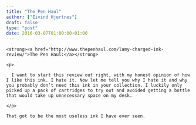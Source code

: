 ```yaml
---
title: "The Pen Haul"
author: ["Eivind Hjertnes"]
draft: false
type: "post"
date: 2016-03-07T01:00:00+01:00
---
```


<div class="HTML">
  <div></div>

<p>

</div>

```text
<strong><a href="http://www.thepenhaul.com/lamy-charged-ink-review/">The Pen Haul:</a></strong>
```

<div class="HTML">
  <div></div>

</p>

</div>

<div class="HTML">
  <div></div>

<blockquote>

</div>

```text
<p>

  I want to start this review out right, with my honest opinion of how I like this ink. I hate it. Now let me tell you why I hate it and why you probably don’t need this ink in your collection. I luckily only picked up a pack of cartridges to try out and avoided getting a bottle that would take up unnecessary space on my desk.

</p>
```

<div class="HTML">
  <div></div>

</blockquote>

</div>

<div class="HTML">
  <div></div>

<p>

</div>

```text
That got to be the most useless ink I have ever seen.
```

<div class="HTML">
  <div></div>

</p>

</div>
